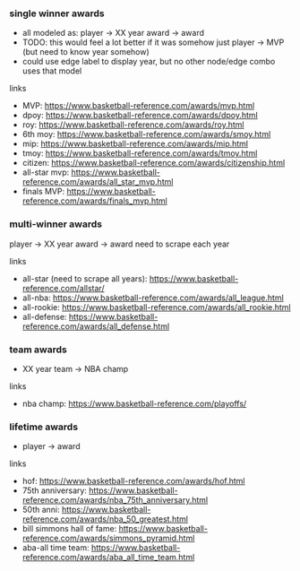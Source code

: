 
### single winner awards
* all modeled as: player -> XX year award -> award
* TODO: this would feel a lot better if it was somehow just player -> MVP (but need to know year somehow)
* could use edge label to display year, but no other node/edge combo uses that model

links
* MVP: https://www.basketball-reference.com/awards/mvp.html
* dpoy: https://www.basketball-reference.com/awards/dpoy.html
* roy: https://www.basketball-reference.com/awards/roy.html
* 6th moy: https://www.basketball-reference.com/awards/smoy.html
* mip: https://www.basketball-reference.com/awards/mip.html
* tmoy: https://www.basketball-reference.com/awards/tmoy.html
* citizen: https://www.basketball-reference.com/awards/citizenship.html
* all-star mvp: https://www.basketball-reference.com/awards/all_star_mvp.html
* finals MVP: https://www.basketball-reference.com/awards/finals_mvp.html

### multi-winner awards
player -> XX year award -> award
need to scrape each year

links
* all-star (need to scrape all years): https://www.basketball-reference.com/allstar/
* all-nba: https://www.basketball-reference.com/awards/all_league.html
* all-rookie: https://www.basketball-reference.com/awards/all_rookie.html
* all-defense: https://www.basketball-reference.com/awards/all_defense.html

### team awards
* XX year team -> NBA champ

links
* nba champ: https://www.basketball-reference.com/playoffs/

### lifetime awards
* player -> award

links
* hof: https://www.basketball-reference.com/awards/hof.html
* 75th anniversary: https://www.basketball-reference.com/awards/nba_75th_anniversary.html
* 50th anni: https://www.basketball-reference.com/awards/nba_50_greatest.html
* bill simmons hall of fame: https://www.basketball-reference.com/awards/simmons_pyramid.html
* aba-all time team: https://www.basketball-reference.com/awards/aba_all_time_team.html 
